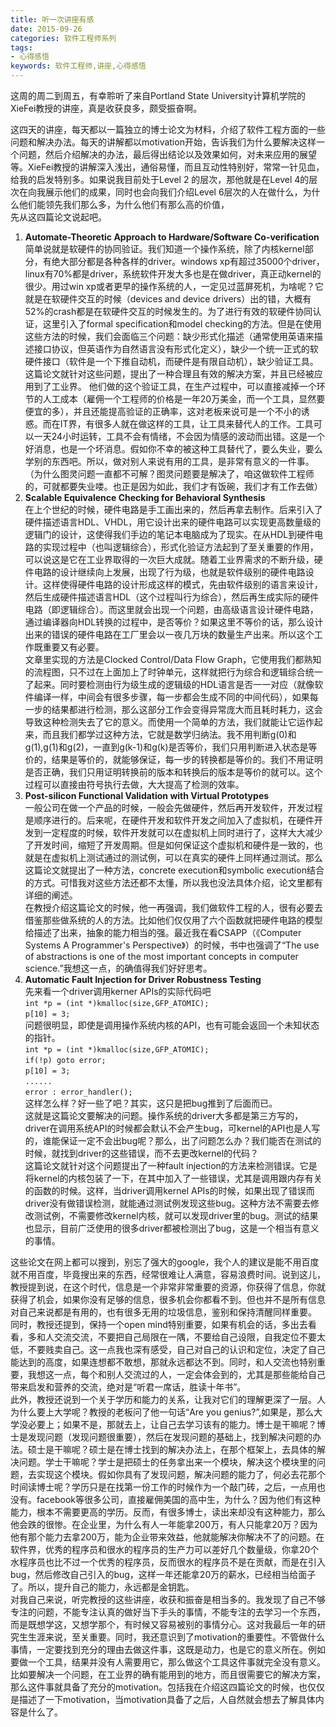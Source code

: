 ```yaml
---
title: 听一次讲座有感
date: 2015-09-26
categories: 软件工程师系列
tags: 
- 心得感悟
keywords: 软件工程师,讲座,心得感悟
---
```

这周的周二到周五，有幸聆听了来自Portland State University计算机学院的XieFei教授的讲座，真是收获良多，颇受振奋啊。 
<!-- more -->  
这四天的讲座，每天都以一篇独立的博士论文为材料，介绍了软件工程方面的一些问题和解决办法。每天的讲解都以motivation开始，告诉我们为什么要解决这样一个问题，然后介绍解决的办法，最后得出结论以及效果如何，对未来应用的展望等。XieFei教授的讲解深入浅出，通俗易懂，而且互动性特别好，常常一针见血，给我的启发特别多。如果说我目前处于Level 2 的层次，那他就是在Level 4的层次在向我展示他们的成果，同时也会向我们介绍Level 6层次的人在做什么，为什么他们能领先我们那么多，为什么他们有那么高的价值，   
先从这四篇论文说起吧。   

 1. **Automate-Theoretic Approach to Hardware/Software Co-verification**   
简单说就是软硬件的协同验证。我们知道一个操作系统，除了内核kernel部分，有绝大部分都是各种各样的driver。windows xp有超过35000个driver，linux有70%都是driver，系统软件开发大多也是在做driver，真正动kernel的很少。用过win xp或者更早的操作系统的人，一定见过蓝屏死机，为啥呢？它就是在软硬件交互的时候（devices and device drivers）出的错，大概有52%的crash都是在软硬件交互的时候发生的。为了进行有效的软硬件协同认证，这里引入了formal specification和model checking的方法。但是在使用这些方法的时候，我们会面临三个问题：缺少形式化描述（通常使用英语来描述接口协议，但英语作为自然语言没有形式化定义），缺少一个统一正式的软硬件接口（软件是一个下推自动机，而硬件是有限自动机），缺少验证工具。这篇论文就针对这些问题，提出了一种合理且有效的解决方案，并且已经被应用到了工业界。
他们做的这个验证工具，在生产过程中，可以直接减掉一个环节的人工成本（雇佣一个工程师的价格是一年20万美金，而一个工具，显然要便宜的多），并且还能提高验证的正确率，这对老板来说可是一个不小的诱惑。而在IT界，有很多人就在做这样的工具，让工具来替代人的工作。工具可以一天24小时运转，工具不会有情绪，不会因为情感的波动而出错。这是一个好消息，也是一个坏消息。假如你不幸的被这种工具替代了，要么失业，要么学别的东西吧。所以，做对别人来说有用的工具，是非常有意义的一件事。（为什么图灵问题一直都不可解？图灵问题要是解决了，咱这做软件工程师的，可就都要失业喽。也正是因为如此，我们才有饭碗，我们才有工作去做）
 2. **Scalable Equivalence Checking for Behavioral Synthesis**   
在上个世纪的时候，硬件电路是手工画出来的，然后再拿去制作。后来引入了硬件描述语言HDL、VHDL，用它设计出来的硬件电路可以实现更高数量级的逻辑门的设计，这使得我们手边的笔记本电脑成为了现实。在从HDL到硬件电路的实现过程中（也叫逻辑综合），形式化验证方法起到了至关重要的作用，可以说这是它在工业界取得的一次巨大成就。随着工业界需求的不断升级，硬件电路的设计继续向上发展，出现了行为级，也就是软件级别的硬件电路设计。这样使得硬件电路的设计形成这样的模式，先由软件级别的语言来设计，然后生成硬件描述语言HDL（这个过程叫行为综合），然后再生成实际的硬件电路（即逻辑综合）。而这里就会出现一个问题，由高级语言设计硬件电路，通过编译器向HDL转换的过程中，是否等价？如果这里不等价的话，那么设计出来的错误的硬件电路在工厂里会以一夜几万块的数量生产出来。所以这个工作既重要又有必要。   
文章里实现的方法是Clocked Control/Data Flow Graph，它使用我们都熟知的流程图，只不过在上面加上了时钟单元，这样就把行为综合和逻辑综合统一了起来。同时要检测由行为级生成的逻辑级的HDL语言是否一一对应（就像软件编译一样，中间会有很多步骤，每一步都会生成不同的中间代码），如果每一步的结果都进行检测，那么这部分工作会变得异常庞大而且耗时耗力，这会导致这种检测失去了它的意义。而使用一个简单的方法，我们就能让它运作起来，而且我们都学过这种方法，它就是数学归纳法。我不用判断g(0)和g(1),g(1)和g(2)，一直到g(k-1)和g(k)是否等价，我们只用判断进入状态是等价的，结果是等价的，就能够保证，每一步的转换都是等价的。我们不用证明是否正确，我们只用证明转换前的版本和转换后的版本是等价的就可以。这个过程可以直接由符号执行去做，大大提高了检测的效率。
 3. **Post-silicon Functional Validation with Virtual Prototypes**   
一般公司在做一个产品的时候，一般会先做硬件，然后再开发软件，开发过程是顺序进行的。后来呢，在硬件开发和软件开发之间加入了虚拟机，在硬件开发到一定程度的时候，软件开发就可以在虚拟机上同时进行了，这样大大减少了开发时间，缩短了开发周期。但是如何保证这个虚拟机和硬件是一致的，也就是在虚拟机上测试通过的测试例，可以在真实的硬件上同样通过测试。那么这篇论文就提出了一种方法，concrete execution和symbolic execution结合的方式。可惜我对这些方法还都不太懂，所以我也没法具体介绍，论文里都有详细的阐述。   
在教授介绍这篇论文的时候，他一再强调，我们做软件工程的人，很有必要去借鉴那些做系统的人的方法。比如他们仅仅用了六个函数就把硬件电路的模型给描述了出来，抽象的能力相当的强。最近我在看CSAPP（《Computer Systems A Programmer's Perspective》）的时候，书中也强调了“The use of abstractions is one of the most important concepts in computer science.”我想这一点，的确值得我们好好思考。
 4. **Automatic Fault Injection for Driver Robustness Testing**   
先来看一个driver调用kerner APIs的实际代码吧   
    `int *p = (int *)kmalloc(size,GFP_ATOMIC);`    
    `p[10] = 3;`   
问题很明显，即使是调用操作系统内核的API，也有可能会返回一个未知状态的指针。   
    `int *p = (int *)kmalloc(size,GFP_ATOMIC);`   
    `if(!p) goto error;`   
    `p[10] = 3;`   
    `......`   
    `error : error_handler();`   
这样怎么样？好一些了吧？其实，这只是把bug推到了后面而已。   
这就是这篇论文要解决的问题。操作系统的driver大多都是第三方写的，driver在调用系统API的时候都会默认不会产生bug，可kernel的API也是人写的，谁能保证一定不会出bug呢？那么，出了问题怎么办？我们能否在测试的时候，就找到driver的这些错误，而不去更改kernel的代码？   
这篇论文就针对这个问题提出了一种fault injection的方法来检测错误。它是将kernel的内核包装了一下，在其中加入了一些错误，尤其是调用跟内存有关的函数的时候。这样，当driver调用kernel APIs的时候，如果出现了错误而driver没有做错误检测，就能通过测试例发现这些bug。这种方法不需要去修改测试例，不需要修改kernel内核，就可以发现driver里的bug。测试的结果也显示，目前广泛使用的很多driver都被检测出了bug，这是一个相当有意义的事情。   

这些论文在网上都可以搜到，别忘了强大的google，我个人的建议是能不用百度就不用百度，毕竟搜出来的东西，经常很难让人满意，容易浪费时间。说到这儿，教授提到说，在这个时代，信息是一个非常非常重要的资源，你获得了信息，你就获得了机会，如果你没有足够的信息，很多机会你都看不到。但也并不是所有信息对自己来说都是有用的，也有很多无用的垃圾信息，鉴别和保持清醒同样重要。   
同时，教授还提到，保持一个open mind特别重要，如果有机会的话，多出去看看，多和人交流交流，不要把自己局限在一隅，不要给自己设限，自我定位不要太低，不要贱卖自己。这一点我也深有感受，自己对自己的认识和定位，决定了自己能达到的高度，如果连想都不敢想，那就永远都达不到。同时，和人交流也特别重要，我想这一点，每个和别人交流过的人，一定会体会到的，尤其是那些能给自己带来启发和营养的交流，绝对是“听君一席话，胜读十年书”。   
此外，教授还说到一个关于学历和能力的关系，让我对它们的理解更深了一层。人为什么要上大学呢？教授的老板问了他一句话“Are you genius?”,如果是，那么大学没必要上；如果不是，那就去上，让自己去学习该有的能力。博士是干嘛呢？博士是发现问题（发现问题很重要），然后在发现问题的基础上，找到解决问题的办法。硕士是干嘛呢？硕士是在博士找到的解决办法上，在那个框架上，去具体的解决问题。学士干嘛呢？学士是把硕士的任务拿出来一个模块，解决这个模块里的问题，去实现这个模块。假如你具有了发现问题，解决问题的能力了，何必去花那个时间读博士呢？学历只是在找第一份工作的时候作为一个敲门砖，之后，一点用也没有。facebook等很多公司，直接雇佣美国的高中生，为什么？因为他们有这种能力，根本不需要更高的学历。反而，有很多博士，读出来却没有这种能力，那么他会跌的很惨。在企业里，为什么有人一年能拿200万，有人只能拿20万？因为他有那个能力去拿200万，能为企业带来效益，他就能解决你解决不了的问题。在软件界，优秀的程序员和很水的程序员的生产力可以差好几个数量级，你拿20个水程序员也比不过一个优秀的程序员，反而很水的程序员不是在贡献，而是在引入bug，然后修改自己引入的bug，这样一年还能拿20万的薪水，已经相当给面子了。所以，提升自己的能力，永远都是金钥匙。   
对我自己来说，听完教授的这些讲座，收获和振奋是相当多的。我发现了自己不够专注的问题，不能专注认真的做好当下手头的事情，不能专注的去学习一个东西，而是既想学这，又想学那个，有时候又容易被别的事情分心。这对我最后一年的研究生生涯来说，至关重要。同时，我还意识到了motivation的重要性。不管做什么事情，一定要找到充分的理由去做这件事，这既是动力，也是它的意义所在。例如要做一个工具，结果并没有人需要用它，那么做这个工具这件事就完全没有意义。比如要解决一个问题，在工业界的确有能用到的地方，而且很需要它的解决方案，那么这件事就具备了充分的motivation。包括我在介绍这四篇论文的时候，也仅仅是描述了一下motivation，当motivation具备了之后，人自然就会想去了解具体内容是什么了。   
